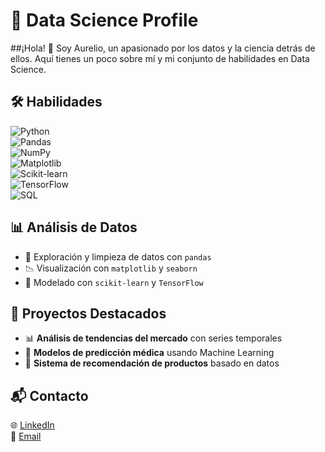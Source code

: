 # 🚀 Data Science Profile  

##¡Hola! 👋 Soy Aurelio, un apasionado por los datos y la ciencia detrás de ellos. Aquí tienes un poco sobre mí y mi conjunto de habilidades en Data Science.

## 🛠 Habilidades  

![Python](https://img.shields.io/badge/Python-3776AB?style=flat&logo=python&logoColor=white)  
![Pandas](https://img.shields.io/badge/Pandas-150458?style=flat&logo=pandas&logoColor=white)  
![NumPy](https://img.shields.io/badge/NumPy-013243?style=flat&logo=numpy&logoColor=white)  
![Matplotlib](https://img.shields.io/badge/Matplotlib-11557C?style=flat)  
![Scikit-learn](https://img.shields.io/badge/Scikit--Learn-F7931E?style=flat&logo=scikit-learn&logoColor=white)  
![TensorFlow](https://img.shields.io/badge/TensorFlow-FF6F00?style=flat&logo=tensorflow&logoColor=white)  
![SQL](https://img.shields.io/badge/SQL-003B57?style=flat&logo=mysql&logoColor=white)  

## 📊 Análisis de Datos  

- 🔎 Exploración y limpieza de datos con `pandas`  
- 📉 Visualización con `matplotlib` y `seaborn`  
- 🤖 Modelado con `scikit-learn` y `TensorFlow`  

## 🎯 Proyectos Destacados  

- 📊 **Análisis de tendencias del mercado** con series temporales  
- 🏥 **Modelos de predicción médica** usando Machine Learning  
- 🛒 **Sistema de recomendación de productos** basado en datos  

## 📬 Contacto  

🌐 [LinkedIn](https://www.linkedin.com/in/aurelio-gs)  
📧 [Email](mailto:aureliogonzalezsalinas@gmail.com)  
